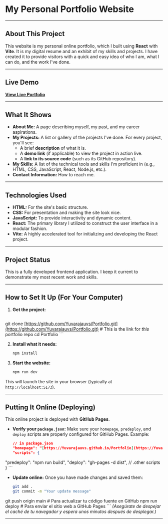 #  My Personal Portfolio Website

---

## About This Project

This website is my personal online portfolio, which I built using **React** with **Vite**. It is my digital resume and an exhibit of my skills and projects. I have created it to provide visitors with a quick and easy idea of who I am, what I can do, and the work I've done.

---

## Live Demo

**[ View Live Portfolio](https://yuvarajauvs.github.io/Portfolio/)**

---

## What It Shows

* **About Me:** A page describing myself, my past, and my career aspirations.
* **My Projects:** A list or gallery of the projects I've done. For every project, you'll see:
    * A brief **description** of what it is.
    * A **demo link** (if applicable) to view the project in action live.
    * A **link to its source code** (such as its GitHub repository).
* **My Skills:** A list of the technical tools and skills I'm proficient in (e.g., HTML, CSS, JavaScript, React, Node.js, etc.).
* **Contact Information:** How to reach me.

-----

## Technologies Used

* **HTML:** For the site's basic structure.
* **CSS:** For presentation and making the site look nice.
* **JavaScript:** To provide interactivity and dynamic content.
* **React:** The primary library I utilized to construct the user interface in a modular fashion.
* **Vite:** A highly accelerated tool for initializing and developing the React project.

---

## Project Status

This is a fully developed frontend application. I keep it current to demonstrate my most recent work and skills.

---

## How to Set It Up (For Your Computer)

1.  **Get the project:**
    ```bash
git clone [https://github.com/Yuvarajauvs/Portfolio.git](https://github.com/Yuvarajauvs/Portfolio.git) # This is the link for *this* portfolio repo
    cd Portfolio
    ```

2.  **Install what it needs:**
    ```bash
    npm install
    ```

3.  **Start the website:**
    ```bash
    npm run dev
    ```
This will launch the site in your browser (typically at `http://localhost:5173`). 

---

## Putting It Online (Deploying)

This online project is deployed with **GitHub Pages**.

* **Verify your `package.json`:** Make sure your `homepage`, `predeploy`, and `deploy` scripts are properly configured for GitHub Pages. Example:
    ```json
    // in package.json
    "homepage": "[https://Yuvarajauvs.github.io/Portfolio](https://Yuvarajauvs.github.io/Portfolio)",
    "scripts": {
"predeploy": "npm run build",
      "deploy": "gh-pages -d dist",
      // .other scripts
    }
    ```


* **Update online:** Once you have made changes and saved them:
    ```bash
    git add .
    git commit -m "Your update message"
git push origin main # Para actualizar tu código fuente en GitHub
    npm run deploy       # Para enviar el sitio web a GitHub Pages
    ```
    *(Asegúrate de despejar el caché de tu navegador y espera unos minutos después de desplegar.)*

---
